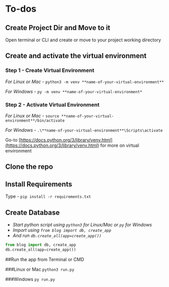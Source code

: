 # To-dos

## Create Project Dir and Move to it
Open terminal or CLI and create or move to your project working directory

## Create and activate the virtual environment

### Step 1 - Create Virtual Environment
*For Linux or Mac* - `python3 -m venv **name-of-your-virtual-environment**`

*For Windows* - `py -m venv **name-of-your-virtual-environment*`

### Step 2 - Activate Virtual Environment

*For Linux or Mac* - `source **name-of-your-virtual-environment**/bin/activate`

*For Windows* - `.\**name-of-your-virtual-environment**\Scripts\activate`

Go-to [https://docs.python.org/3/library/venv.html](https://docs.python.org/3/library/venv.html) for more on virtual environment

## Clone the repo

## Install Requirements
Type - `pip install -r requirements.txt`

## Create Database
* *Start python script using `python3` for Linux/Mac or `py` for Windows*
* *Import using `from blog import db, create_app`*
* *And run `db.create_all(app=create_app())`*

```python
from blog import db, create_app
db.create_all(app=create_app())
```

##Run the app from Terminal or CMD

###Linux or Mac
`python3 run.py`

###Windows
`py run.py`
